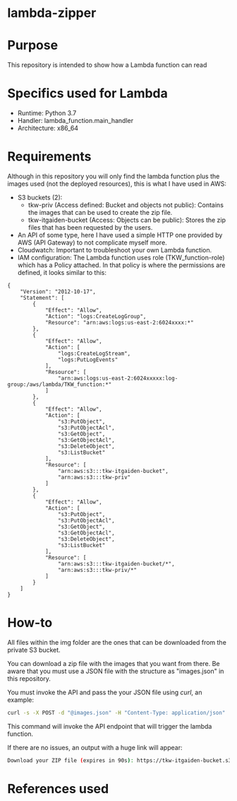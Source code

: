 # lambda-zipper

# Purpose

This repository is intended to show how a Lambda function can read 

# Specifics used for Lambda

- Runtime: Python 3.7
- Handler: lambda_function.main_handler
- Architecture: x86_64
# Requirements

Although in this repository you will only find the lambda function plus the images used (not the deployed resources), this is what I have used in AWS:

- S3 buckets (2): 
    - tkw-priv (Access defined: Bucket and objects not public): Contains the images that can be used to create the zip file.
    - tkw-itgaiden-bucket (Access: Objects can be public): Stores the zip files that has been requested by the users.
- An API of some type, here I have used a simple HTTP one provided by AWS (API Gateway) to not complicate myself more.
- Cloudwatch: Important to troubleshoot your own Lambda function.
- IAM configuration:
The Lambda function uses role (TKW_function-role) which has a Policy attached.
In that policy is where the permissions are defined, it looks similar to this:

```
{
    "Version": "2012-10-17",
    "Statement": [
        {
            "Effect": "Allow",
            "Action": "logs:CreateLogGroup",
            "Resource": "arn:aws:logs:us-east-2:6024xxxx:*"
        },
        {
            "Effect": "Allow",
            "Action": [
                "logs:CreateLogStream",
                "logs:PutLogEvents"
            ],
            "Resource": [
                "arn:aws:logs:us-east-2:6024xxxxx:log-group:/aws/lambda/TKW_function:*"
            ]
        },
        {
            "Effect": "Allow",
            "Action": [
                "s3:PutObject",
                "s3:PutObjectAcl",
                "s3:GetObject",
                "s3:GetObjectAcl",
                "s3:DeleteObject",
                "s3:ListBucket"
            ],
            "Resource": [
                "arn:aws:s3:::tkw-itgaiden-bucket",
                "arn:aws:s3:::tkw-priv"
            ]
        },
        {
            "Effect": "Allow",
            "Action": [
                "s3:PutObject",
                "s3:PutObjectAcl",
                "s3:GetObject",
                "s3:GetObjectAcl",
                "s3:DeleteObject",
                "s3:ListBucket"
            ],
            "Resource": [
                "arn:aws:s3:::tkw-itgaiden-bucket/*",
                "arn:aws:s3:::tkw-priv/*"
            ]
        }
    ]
}
```
# How-to

All files within the img folder are the ones that can be downloaded from the private S3 bucket.

You can download a zip file with the images that you want from there. Be aware that you must use a JSON file with the structure as "images.json" in this repository.



You must invoke the API and pass the your JSON file using *curl*, an example:

``` bash
curl -s -X POST -d "@images.json" -H "Content-Type: application/json"  https://2mbfznw9f7.execute-api.us-east-2.amazonaws.com/
```

This command will invoke the API endpoint that will trigger the lambda function.

If there are no issues, an output with a huge link will appear:

``` bash
Download your ZIP file (expires in 90s): https://tkw-itgaiden-bucket.s3.amazonaws.com/gpu65mqth.zip?X-Amz-Algorithm=AWS4-HMAC-SHA256&X-Amz-Credential=ASIAYYQ7G3ETA5HW6UOY%2F20211106%2Fus-east-2%2Fs3%2Faws4_request&X-Amz-Date=20211106T152703Z&X-Amz-Expires=90&X-Amz-SignedHeaders=host&X-Amz-Security-Token=IQoJb3JpZ2luX2VjEOf%2F%2F%2F%2F%2F%2F%2F%2F%2F%2FwEaCXVzLWVhc3QtMiJHMEUCIQDfu6mCe76ocBUxG%2BCCEGsjFRfgCFrUnoUb4UZpLAIQqwIgAdu8c5zKOqFMNvcfb0cLcQoB9f0%2Fyv9rTZrilclYKioqmgIIkP%2F%2F%2F%2F%2F%2F%2F%2F%2F%2FARAAGgw2MDI0MzQ2MjM3ODIiDIg71txLcZL5YxbbjiruASsyiZyV%2BHVOJu9Nh%2B%2BPnZTKKvB1kFyHa1KvTRyzwL409vQb1Y47PHOM1ucmfCciE4QrceW8NGpKroUWnRBg%2FyyX4uH4varkZfT1qzocIae1PROfO%2FuNQB3YgcrBP61m3OHRodMZ06kpbm0CkcRnO6Sn6Fv22dTGmj5C0sbOoP1Dupfhv6hUEml0rZqXRu9h5BI6UBfrowVi0mxURdGdOKBua%2BV49sBZFUnuQh9dgow9%2BYry8Z0YSqqQJG7PaDuetMjSIQ7xNbOuTfMMkyChdCMnV3qZRSpFkOiBtvFAF8rD9skklVxbdbvBcMDwJ4AwqbqajAY6mgGnhm9sNiNNHPcpiDiPrB%2B%2BLx1ZUmlBE7nbs8UoAKatPqJH%2Brenm6sE72mUqEpQvq7kXkhrcWNjMfFiHmA5IBUS7H9vr7ll6SuAbgLbfr7e6IEyRRdZL%2FW9man4RkQGsHE1smB9PoV1X9RjiTN1ILsTZEkQI%2FJLfKFaKphIp9dFePrTAXaSTcMYrMP9ppNrpyLD2ha7Su%2FwQzdw&X-Amz-Signature=57bca034cc06c2a3b7f9e5cebb86b54aa79e20a67c252759511dede107b0932c 
```

# References used

